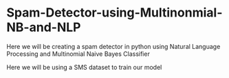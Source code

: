 # Spam-Detector-using-Multinonmial-NB-and-NLP
Here we will be creating a spam detector in python using Natural Language Processing and Multinomial Naive Bayes Classifier

Here we will be using a SMS dataset to train our model

